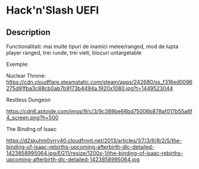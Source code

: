 # Hack'n'Slash UEFI
## Description

Functionalitati: mai multe tipuri de inamici melee/ranged, mod de lupta player ranged, trei runde, trei vieti, blocuri untargetable

Exemple:

Nuclear Throne: https://cdn.cloudflare.steamstatic.com/steam/apps/242680/ss_f316ed0096275d91fba3c88cb0ab7b9173b4494a.1920x1080.jpg?t=1449523044

Restless Dungeon

https://cdn6.aptoide.com/imgs/9/c/3/9c389be66bd75006b878af017b55a6f4_screen.png?h=500

The Binding of Isaac

https://d2skuhm0vrry40.cloudfront.net/2013/articles/1/7/3/6/8/2/5/the-binding-of-isaac-rebirths-upcoming-afterbirth-dlc-detailed-1423858995064.jpg/EG11/resize/1200x-1/the-binding-of-isaac-rebirths-upcoming-afterbirth-dlc-detailed-1423858995064.jpg
